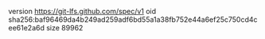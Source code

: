 version https://git-lfs.github.com/spec/v1
oid sha256:baf96469da4b249ad259adf6bd55a1a38fb752e44a6ef25c750cd4cee61e2a6d
size 89962
